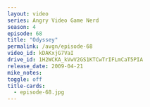 ```yaml
---
layout: video
series: Angry Video Game Nerd
season: 4
episode: 68
title: "Odyssey"
permalink: /avgn/episode-68
video_id: kDAKxjG7VaI
drive_id: 1H2WCKA_kVwV2GS1KTCwTrIFLmCaT5PIA
release_date: 2009-04-21
mike_notes:
toggle: off
title-cards:
  - episode-68.jpg
---
```

